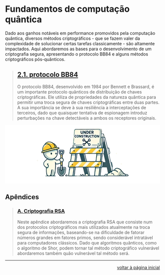 #   Fundamentos de computação quântica

Dado aos ganhos notáveis em performance promovidos pela computação quântica, diversos métodos criptográficos - que se fazem valer da complexidade de solucionar certas tarefas classicamente - são altamente impactados. Aqui abordaremos as bases para o desenvolvimento de um criptografia segura, apresentando o protocolo BB84 e alguns métodos criptográficos pós-quânticos.

>   ##  [2.1. protocolo BB84](./1.protocolo-BB84.ipynb)
>
>   O protocolo BB84, desenvolvido em 1984 por Bennett e Brassard, é um importante protocolo quânticos de distribuição de chaves criptográficas. Ele utiliza de propriedades da natureza quântica para permitir uma troca segura de chaves criptográficas entre duas partes. A sua importância se deve à sua resiliência a interceptações de terceiros, dado que quaisquer tentativa de espionagem introduz perturbações na chave detectáveis a ambos os receptores originais.

<div align="center">

![under construction image](../../under-construction.png)

</div>

##  Apêndices

>   ### [A. Criptografia RSA](./apendices/A.protocolo-RSA.ipynb)
>
>   Neste apêndice abordaremos a criptografia RSA que consiste num dos protocolos criptográficos mais utilizados atualmente na troca segura de informações, baseando-se na dificuldade de fatorar números grandes em fatores primos, sendo considerável intratável para computadores clássicos. Dado que algoritmos quânticos, como o algoritmo de Shor, podem tornar tal método criptográfico vulnerável abordaremos também quão vulnerável tal método será.

---

<div align="right">

[voltar à página inicial](../../README.md)

</div>